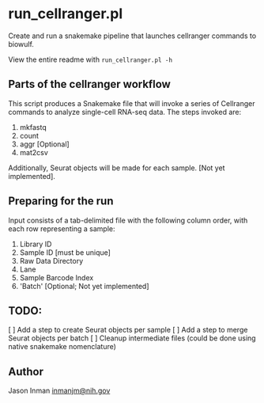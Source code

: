 # run_cellranger.pl

Create and run a snakemake pipeline that launches cellranger commands to biowulf.

View the entire readme with `run_cellranger.pl -h`

## Parts of the cellranger workflow

This script produces a Snakemake file that will invoke a series of Cellranger
commands to analyze single-cell RNA-seq data.  The steps invoked are:

 1. mkfastq
 2. count
 3. aggr [Optional]
 4. mat2csv

Additionally, Seurat objects will be made for each sample.  [Not yet implemented].

## Preparing for the run

Input consists of a tab-delimited file with the following column order, with each
row representing a sample:

 1. Library ID
 2. Sample ID [must be unique]
 3. Raw Data Directory
 4. Lane
 5. Sample Barcode Index
 6. 'Batch' [Optional; Not yet implemented]

## TODO:

[ ] Add a step to create Seurat objects per sample
[ ] Add a step to merge Seurat objects per batch
[ ] Cleanup intermediate files (could be done using native snakemake nomenclature)

## Author

  Jason Inman
  inmanjm@nih.gov

